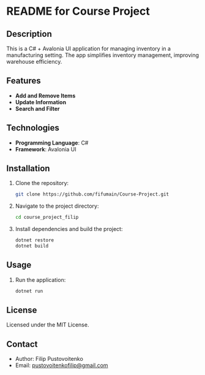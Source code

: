 # README for Course Project

## Description

This is a C# + Avalonia UI application for managing inventory in a manufacturing setting. The app simplifies inventory management, improving warehouse efficiency.

## Features

- **Add and Remove Items**
- **Update Information**
- **Search and Filter**

## Technologies

- **Programming Language**: C#
- **Framework**: Avalonia UI

## Installation

1. Clone the repository:
    ```sh
    git clone https://github.com/fifumain/Course-Project.git
    ```
2. Navigate to the project directory:
    ```sh
    cd course_project_filip
    ```
3. Install dependencies and build the project:
    ```sh
    dotnet restore
    dotnet build
    ```

## Usage

1. Run the application:
    ```sh
    dotnet run
    ```

## License

Licensed under the MIT License.

## Contact

- Author: Filip Pustovoitenko
- Email: pustovoitenkofilip@gmail.com
